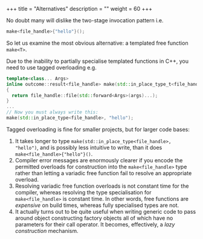 +++
title = "Alternatives"
description = ""
weight = 60
+++

No doubt many will dislike the two-stage invocation pattern i.e.

```c++
make<file_handle>{"hello"}();
```

So let us examine the most obvious alternative: a templated free function `make<T>`.

Due to the inability to partially specialise templated functions in C++, you
need to use tagged overloading e.g.

```c++
template<class... Args>
inline outcome::result<file_handle> make(std::in_place_type_t<file_handle>, Args&& ... args)
{
  return file_handle::file(std::forward<Args>(args)...);
}
...
// Now you must always write this:
make(std::in_place_type<file_handle>, "hello");
```

Tagged overloading is fine for smaller projects, but for larger code bases:

1. It takes longer to type `make(std::in_place_type<file_handle>, "hello")`,
and is possibly less intuitive to write,
than it does `make<file_handle>{"hello"}()`.
2. Compiler error messages are enormously clearer if you encode the permitted
overloads for construction into the `make<file_handle>` type rather than
letting a variadic free function fail to resolve an appropriate overload.
3. Resolving variadic free function overloads is not constant time for the compiler,
whereas resolving the type specialisation for `make<file_handle>`
is constant time. In other words, free functions are *expensive* on build
times, whereas fully specialised types are not.
4. It actually turns out to be quite useful when writing generic code
to pass around object constructing factory objects all of which have
no parameters for their call operator. It becomes, effectively, a 
*lazy construction* mechanism.